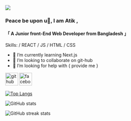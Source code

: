 ![](https://i.ibb.co/Bj3tqnN/programming-background-collage-23-2149901789-1.jpg)
### Peace be upon u👋, I am Atik ,
#### 「 A Junior front-End Web Developer from Bangladesh 」

Skills:  / REACT / JS / HTML / CSS

- 🌱 I’m currently learning Next.js 
- 👯 I’m looking to collaborate on git-hub 
- 🤔 I’m looking for help with { provide me  }    


[<img src='https://cdn.jsdelivr.net/npm/simple-icons@3.0.1/icons/github.svg' alt='github' height='40'>](https://github.com/asadatik)  [<img src='https://cdn.jsdelivr.net/npm/simple-icons@3.0.1/icons/facebook.svg' alt='facebook' height='40'>](https://www.facebook.com/profile.php?id=100085206032914)  

[![Top Langs](https://github-readme-stats.vercel.app/api/top-langs/?username=asadatik)](https://github.com/anuraghazra/github-readme-stats)

![GitHub stats](https://github-readme-stats.vercel.app/api?username=asadatik&show_icons=true&count_private=true)  

![GitHub streak stats](https://streak-stats.demolab.com/?user=asadatik)  


